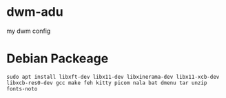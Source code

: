 # dwm-adu
my dwm config

# Debian Packeage
```
sudo apt install libxft-dev libx11-dev libxinerama-dev libx11-xcb-dev libxcb-res0-dev gcc make feh kitty picom nala bat dmenu tar unzip fonts-noto
```
